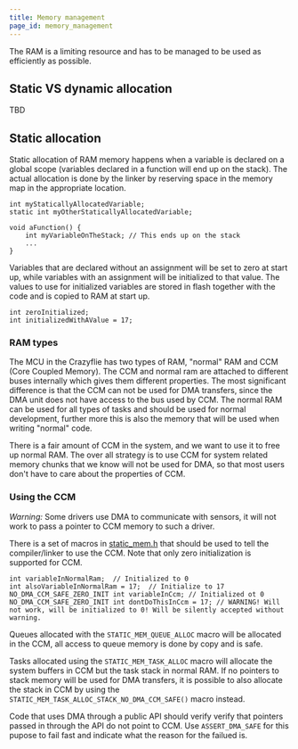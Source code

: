 ```yaml
---
title: Memory management
page_id: memory_management
---
```


The RAM is a limiting resource and has to be managed to be used as efficiently as possible.

## Static VS dynamic allocation

TBD

## Static allocation

Static allocation of RAM memory happens when a variable is declared on a global scope (variables
declared in a function will end up on the stack). The actual allocation is done by the linker by
reserving space in the memory map in the appropriate location.

```
int myStaticallyAllocatedVariable;
static int myOtherStaticallyAllocatedVariable;

void aFunction() {
    int myVariableOnTheStack; // This ends up on the stack
    ...
}
```

Variables that are declared without an assignment will be set to zero at start up,
while variables with an assignment will be initialized to that value. The
values to use for initialized variables are stored in flash together with the
code and is copied to RAM at start up.

```
int zeroInitialized;
int initializedWithAValue = 17;
```

### RAM types

The MCU in the Crazyflie has two types of RAM, "normal" RAM and CCM (Core Coupled Memory).
The CCM and normal ram are attached to different buses internally which gives them
different properties. The most significant difference is that the CCM can not be
used for DMA transfers, since the DMA unit does not have access to the bus used by CCM. The
normal RAM can be used for all types of tasks and should be used for normal development,
further more this is also the memory that will be used when writing "normal" code.

There is a fair amount of CCM in the system, and we want to use it to free up normal
RAM. The over all strategy is to use CCM for system related memory chunks that we
know will not be used for DMA, so that most users don't have to care about the
properties of CCM.

### Using the CCM

*Warning:* Some drivers use DMA to communicate with sensors, it will not work
to pass a pointer to CCM memory to such a driver.

There is a set of macros in [static_mem.h](https://github.com/bitcraze/crazyflie-firmware/blob/master/src/modules/interface/static_mem.h)
that should be used to tell the compiler/linker to use the CCM. Note that only
zero initialization is supported for CCM.

```
int variableInNormalRam;  // Initialized to 0
int alsoVariableInNormalRam = 17;  // Initialize to 17
NO_DMA_CCM_SAFE_ZERO_INIT int variableInCcm; // Initialized ot 0
NO_DMA_CCM_SAFE_ZERO_INIT int dontDoThisInCcm = 17; // WARNING! Will not work, will be initialized to 0! Will be silently accepted without warning.
````

Queues allocated with the `STATIC_MEM_QUEUE_ALLOC` macro will be allocated in the
CCM, all access to queue memory is done by copy and is safe.

Tasks allocated using the `STATIC_MEM_TASK_ALLOC` macro will allocate the
system buffers in CCM but the task stack in normal RAM. If no pointers
to stack memory will be used for DMA transfers, it is possible to
also allocate the stack in CCM by using the `STATIC_MEM_TASK_ALLOC_STACK_NO_DMA_CCM_SAFE()`
macro instead.

Code that uses DMA through a public API should verify verify that pointers
passed in through the API do not point to CCM. Use `ASSERT_DMA_SAFE` for this
pupose to fail fast and indicate what the reason for the failued is.
